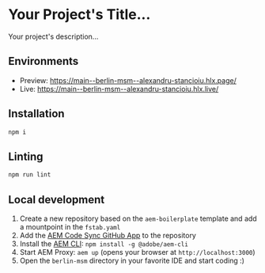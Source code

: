 # Your Project's Title...
Your project's description...

## Environments
- Preview: https://main--berlin-msm--alexandru-stancioiu.hlx.page/
- Live: https://main--berlin-msm--alexandru-stancioiu.hlx.live/

## Installation

```sh
npm i
```

## Linting

```sh
npm run lint
```

## Local development

1. Create a new repository based on the `aem-boilerplate` template and add a mountpoint in the `fstab.yaml`
1. Add the [AEM Code Sync GitHub App](https://github.com/apps/aem-code-sync) to the repository
1. Install the [AEM CLI](https://github.com/adobe/helix-cli): `npm install -g @adobe/aem-cli`
1. Start AEM Proxy: `aem up` (opens your browser at `http://localhost:3000`)
1. Open the `berlin-msm` directory in your favorite IDE and start coding :)
